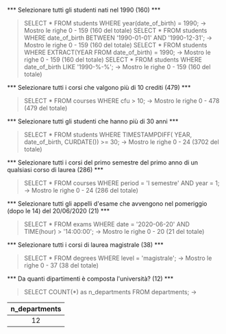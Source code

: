 *** Selezionare tutti gli studenti nati nel 1990 (160) ***
> SELECT * FROM students WHERE year(date_of_birth) = 1990;  -> Mostro le righe 0 - 159 (160 del totale)
> SELECT * FROM students WHERE date_of_birth BETWEEN '1990-01-01' AND '1990-12-31'; -> Mostro le righe 0 - 159 (160 del totale)
> SELECT * FROM students WHERE EXTRACT(YEAR FROM date_of_birth) = 1990; -> Mostro le righe 0 - 159 (160 del totale)
> SELECT * FROM students WHERE date_of_birth LIKE '1990-%-%'; -> Mostro le righe 0 - 159 (160 del totale)

*** Selezionare tutti i corsi che valgono più di 10 crediti (479) ***
> SELECT * FROM courses WHERE cfu > 10; -> Mostro le righe 0 - 478 (479 del totale)


*** Selezionare tutti gli studenti che hanno più di 30 anni ***
> SELECT * FROM students WHERE TIMESTAMPDIFF( YEAR, date_of_birth, CURDATE()) >= 30; -> Mostro le righe 0 - 24 (3702 del totale)

*** Selezionare tutti i corsi del primo semestre del primo anno di un qualsiasi corso di laurea (286) *** 

> SELECT * FROM courses WHERE period = 'I semestre' AND year = 1; -> Mostro le righe 0 - 24 (286 del totale)

*** Selezionare tutti gli appelli d'esame che avvengono nel pomeriggio (dopo le 14) del 20/06/2020 (21) ***
> SELECT * FROM exams WHERE date = '2020-06-20' AND TIME(hour) > '14:00:00'; -> Mostro le righe 0 - 20 (21 del totale)

*** Selezionare tutti i corsi di laurea magistrale (38) ***
> SELECT * FROM degrees WHERE level = 'magistrale'; ->  Mostro le righe 0 - 37 (38 del totale)

*** Da quanti dipartimenti è composta l'università? (12) ***
> SELECT COUNT(*) as n_departments FROM departments; -> 

| n_departments |
|:-------------:|
|12             |









